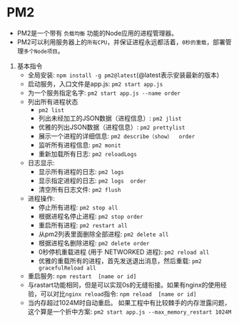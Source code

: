 # PM2

* PM2是一个带有 `负载均衡` 功能的Node应用的进程管理器。
* PM2可以利用服务器上的`所有CPU`，并保证进程永远都活着，`0秒的重载`，部署管理`多个Node项目`。

1. 基本指令
    * 全局安装: `npm install -g pm2@latest`(@latest表示安装最新的版本)
    * 启动服务，入口文件是app.js: `pm2 start app.js`
    * 为一个服务指定名字: `pm2 start app.js --name order`
    * 列出所有进程状态
        * `pm2 list`
        * 列出未经加工的JSON数据（进程信息）: `pm2 jlist`
        * 优雅的列出JSON数据（进程信息）: `pm2 prettylist`
        * 展示一个进程的详细信息: `pm2 describe（show）  order`
        * 监听所有进程信息: `pm2 monit`
        * 重新加载所有日志: `pm2 reloadLogs`
    * 日志显示:
        * 显示所有进程的日志: `pm2 logs`
        * 显示指定进程的日志: `pm2 logs  order`
        * 清空所有日志文件: `pm2 flush`
    * 进程操作:
        * 停止所有进程: `pm2 stop all`
        * 根据进程名停止进程: `pm2 stop order` 
        * 重启所有进程: `pm2 restart all`
        * 从pm2列表里面删除全部进程: `pm2 delete all`
        * 根据进程名删除进程: `pm2 delete order`
        * 0秒停机重载进程 (用于 NETWORKED 进程): `pm2 reload all`
        * 优雅的重载所有的进程，首先发送退出消息，然后重载: `pm2 gracefulReload all`
    * 重启服务: `npm restart  [name or id]`
    * 与rastart功能相同，但是可以实现0s的无缝衔接。如果有nginx的使用经验，可以对比`nginx reload`指令: `npm reload  [name or id]`
    * 当内存超过1024M时自动重启。 如果工程中有比较棘手的内存泄露问题，这个算是一个折中方案: `pm2 start app.js --max_memory_restart 1024M`
